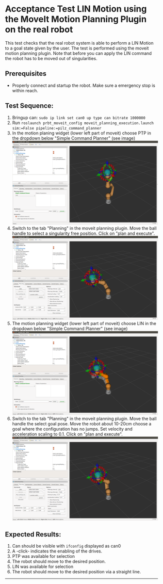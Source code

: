 <!--
Copyright © 2018 Pilz GmbH & Co. KG

Licensed under the Apache License, Version 2.0 (the "License");
you may not use this file except in compliance with the License.
You may obtain a copy of the License at

    http://www.apache.org/licenses/LICENSE-2.0

Unless required by applicable law or agreed to in writing, software
distributed under the License is distributed on an "AS IS" BASIS,
WITHOUT WARRANTIES OR CONDITIONS OF ANY KIND, either express or implied.
See the License for the specific language governing permissions and
limitations under the License.


/*
Copyright (c) 2018 Pilz GmbH & Co. KG

This program is free software: you can redistribute it and/or modify
it under the terms of the GNU Lesser General Public License as published by
the Free Software Foundation, either version 3 of the License, or
(at your option) any later version.

This program is distributed in the hope that it will be useful,
but WITHOUT ANY WARRANTY; without even the implied warranty of
MERCHANTABILITY or FITNESS FOR A PARTICULAR PURPOSE.  See the
GNU Lesser General Public License for more details.

You should have received a copy of the GNU Lesser General Public License
along with this program.  If not, see <http://www.gnu.org/licenses/>.
 */



-->

# Acceptance Test LIN Motion using the MoveIt Motion Planning Plugin on the real robot
This test checks that the real robot system is able to perform a LIN Motion to a goal state given by the user. The test is performed using the moveit motion planning plugin. Note that before you can apply the LIN command the robot has
to be moved out of singularities.

## Prerequisites
  - Properly connect and startup the robot. Make sure a emergency stop is within reach.

## Test Sequence:
  1. Bringup can: `sudo ip link set can0 up type can bitrate 1000000`
  2. Run `roslaunch prbt_moveit_config moveit_planning_execution.launch sim:=False pipeline:=pilz_command_planner`
  3. In the motion planing widget (lower left part of moveit) choose PTP in the dropdown below "Simple Command Planner" (see image)
![moveit_1](img/acceptance_test_lin_img1.png)
  4. Switch to the tab "Planning" in the moveit planning plugin. Move the ball handle to select a singularity free position. Click on "plan and execute".
![moveit_2](img/acceptance_test_lin_img2.png)
  5. The motion planning widget (lower left part of moveit) choose LIN in the dropdown below "Simple Command Planner" (see image)
![moveit_1](img/acceptance_test_lin_img3.png)
  6. Switch to the tab "Planning" in the moveit planning plugin. Move the ball handle the select goal pose.
     Move the robot about 10-20cm choose a goal where the configuration has no jumps. Set velocity and acceleration scaling to 0.1. Click on "plan and execute".
![moveit_2](img/acceptance_test_lin_img4.png)

## Expected Results:
  1. Can should be visible with `ifconfig` displayed as can0
  2. A -click- indicates the enabling of the drives.
  3. PTP was available for selection
  4. The robot should move to the desired position.
  5. LIN was available for selection
  6. The robot should move to the desired position via a straight line.
---
